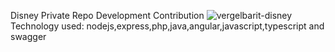 Disney Private Repo Development Contribution
![vergelbarit-disney](https://user-images.githubusercontent.com/14260407/130370776-88965140-2a18-4a0b-a8bf-c10a32285909.png)
Technology used:
nodejs,express,php,java,angular,javascript,typescript and swagger

